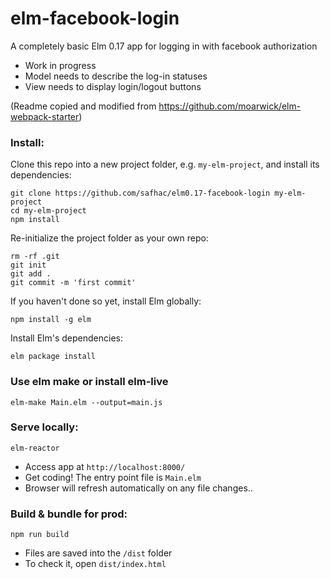 # elm-facebook-login

A completely basic Elm 0.17 app for logging in with facebook authorization

* Work in progress
* Model needs to describe the log-in statuses 
* View needs to display login/logout buttons  


(Readme copied and modified from https://github.com/moarwick/elm-webpack-starter)

### Install:
Clone this repo into a new project folder, e.g. `my-elm-project`, and install its dependencies:
```
git clone https://github.com/safhac/elm0.17-facebook-login my-elm-project
cd my-elm-project
npm install
```

Re-initialize the project folder as your own repo:
```
rm -rf .git
git init
git add .
git commit -m 'first commit'
```

If you haven't done so yet, install Elm globally:
```
npm install -g elm
```

Install Elm's dependencies:
```
elm package install
```
### Use elm make or install elm-live
```
elm-make Main.elm --output=main.js
```
### Serve locally:
```
elm-reactor
```
* Access app at `http://localhost:8000/`
* Get coding! The entry point file is `Main.elm`
* Browser will refresh automatically on any file changes..


### Build & bundle for prod:
```
npm run build
```

* Files are saved into the `/dist` folder
* To check it, open `dist/index.html`


